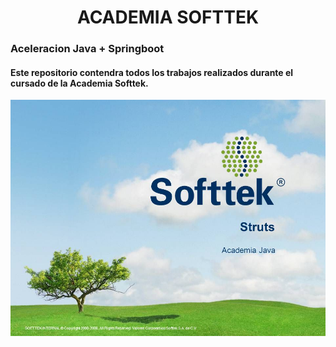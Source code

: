 
<div align="center">
<h1>ACADEMIA SOFTTEK</h1> 
  
</div>
<h3>Aceleracion Java + Springboot </h3>
<div class="textos">
<h4>Este repositorio contendra todos los trabajos realizados durante el cursado de la Academia Softtek.</h4>
</div>
<img src="src/slide_1.jpg">

